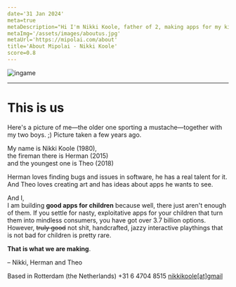 ```yaml
---
date='31 Jan 2024'
meta=true
metaDescription="Hi I'm Nikki Koole, father of 2, making apps for my kids, and yours. No annoying ads, not trying to turn your kids into little aggressive disturbed idiots. Just good, honest, creative and artistic fun stuff .  Because kids deserve quality stuff on their screens."
metaImg='/assets/images/aboutus.jpg'
metaUrl='https://mipolai.com/about'
title='About Mipolai - Nikki Koole'
score=0.8
---
```


<section class='greygreen'>

![ingame](../assets/images/nikki-herman-theo.jpeg)
____


</section>

# This is us

Here's a picture of me—the older one sporting a mustache—together with my two boys. ;) Picture taken a few years ago.

My name is Nikki Koole (1980),  
the fireman there is Herman (2015)  
and the youngest one is Theo (2018)  


Herman loves finding bugs and issues in software, he has a real talent for it.
And Theo loves creating art and has ideas about apps he wants to see.

And I,   
I am building **good apps for children** because well, there just aren't enough of them.
If you settle for nasty, exploitative apps for your children that turn them into mindless consumers, you have got over 3.7 billion options.
However, ~~truly good~~ not shit, handcrafted, jazzy interactive playthings that is not bad for children is pretty rare.

**That is what we are making**.

– Nikki, Herman and Theo


<section class='yellow'>



<section class='red'>


Based in Rotterdam (the Netherlands)
<span class='phone'>+31 6 4704 8515</span>
<a href="mailto:nikkikoole@gmail.com">nikkikoole[at]gmail</a>

</section>
